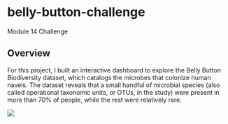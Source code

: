 # belly-button-challenge
Module 14 Challenge

## Overview
For this project, I built an interactive dashboard to explore the Belly Button Biodiversity dataset, which catalogs the microbes that colonize human navels. The dataset reveals that a small handful of microbial species (also called operational taxonomic units, or OTUs, in the study) were present in more than 70% of people, while the rest were relatively rare.

![](https://github.com/Houdini24/belly-button-challenge/blob/main/Belly%20Button%20Diversity%20Dashboard.png)

